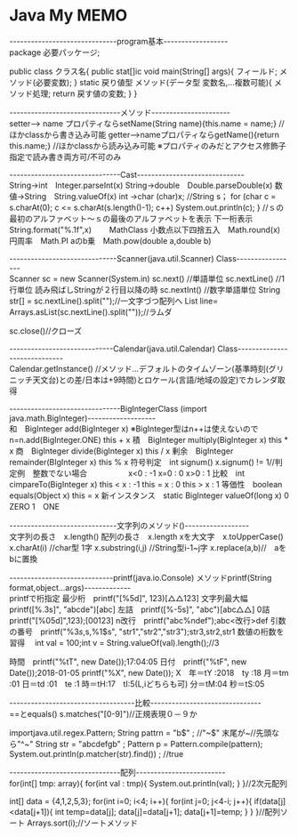 # Java My MEMO

------------------------------program基本------------------<br>
package 必要パッケージ;

public class クラス名{
    public stat[]ic void main(String[] args){
        フィールド;
        メソッド(必要変数);
    }
    static 戻り値型 メソッド(データ型 変数名,...複数可能){
        メソッド処理;
        return 戻す値の変数;
    }
}

-------------------------------メソッド----------------------<br>
setter--> name プロパティならsetName(String name){this.name = name;}
//ほかclassから書き込み可能
getter-->nameプロパティならgetName(){return this.name;}
//ほかclassから読み込み可能
※プロパティのみだとアクセス修飾子指定で読み書き両方可/不可のみ

-------------------------------Cast------------------------------<br>
String→int　Integer.parseInt(x)
String→double　Double.parseDouble(x)
数値→String　String.valueOf(x)
int →char (char)x;
//String s；
for (char c = s.charAt(0); c <= s.charAt(s.length()-1); c++)
          System.out.println(c);
    } //ｓの最初のアルファベット～ｓの最後のアルファベットを表示
下一桁表示　String.format("%.1f",x)　
　MathClass
小数点以下四捨五入　Math.round(x)
円周率　Math.PI
aのb乗　Math.pow(double a,double b)

------------------------------Scanner(java.util.Scanner) Class-----------------<br>
Scanner sc = new Scanner(System.in)
sc.next() //単語単位
sc.nextLine() //1行単位 読み飛ばしStringが２行目以降の時
sc.nextInt() //数字単語単位
String str[] = sc.nextLine().split("");//一文字づつ配列へ
List<String> line= Arrays.asList(sc.nextLine().split(""));//ラムダ

sc.close()//クローズ

-----------------------------Calendar(java.util.Calendar) Class-----------------------------<br>
Calendar.getInstance() //メソッド...デフォルトのタイムゾーン(基準時刻(グリニッチ天文台)との差/日本は+9時間)とロケール(言語/地域の設定)でカレンダ取得

-------------------------------BigIntegerClass (import java.math.BigInteger)-------------------<br>
和　BigInteger add(BigInteger x)
※BigInteger型はn++は使えないのでn=n.add(BigInteger.ONE) 
        this + x
積　BigInteger multiply(BigInteger x)
        this * x
商　BigInteger divide(BigInteger x)
        this / x
剰余　BigInteger remainder(BIgInteger x)
            this % x
符号判定　int signum()     x.signum() != 1//判定例　整数でない場合
　　　　　x<0 : -1
                    x=0 : 0
                    x>0 : 1
比較　int cimpareTo(BigInteger x)
            this < x : -1
            this = x : 0
            this > x : 1
等価性　boolean equals(Object x)
                this = x
新インスタンス　static BigInteger valueOf(long x)
0　ZERO
1　ONE

------------------------------文字列のメソッド()------------------<br>
文字列の長さ　x.length()
配列の長さ　x.length
xを大文字　x.toUpperCase()
x.charAt(i) //char型 1字
x.substring(i,j) //String型i-1~j字
x.replace(a,b)//　aをbに置換

-----------------------------printf(java.io.Console) メソッドprintf(String format,object...args)-------------<br>
printfで桁指定
最少桁　printf("[%5d]", 123)[△△123]
文字列最大幅　printf([%.3s]", "abcde")[abc]
左詰　printf([%-5s]", "abc")[abc△△]
0詰　printf("[%05d]",123);[00123]
n改行　printf("abc%ndef");abc<改行>def
引数の番号　printf("%3$s,%2$s,%1$s",
"str1","str2","str3");str3,str2,str1
数値の桁数を習得　
int val = 100;int v = String.valueOf(val).length();//3

時間　printf("%tT", new Date());17:04:05
日付　printf("%tF", new Date());2018-01-05
printf("%X", new Date());
X　年＝tY :2018　ty :18
       月＝tm :01
       日＝td :01　te :1
       時＝tH:17　tI:5(L,iどちらも可)
       分＝tM:04
       秒＝tS:05

-----------------------------------比較-------------------------------<br>
==とequals()
s.matches("[0-9]")//正規表現０－９か

importjava.util.regex.Pattern;
String pattrn = "b$" ;
//"~$" 末尾が~//先頭なら"^~"
String str = "abcdefgb" ;
Pattern p = Pattern.compile(pattern);
System.out.println(p.matcher(str).find()) ;       //true

-------------------------------配列-------------------------<br>
for(int[] tmp: array){ 
  for(int val : tmp){ 
  System.out.println(val); } }//2次元配列

int[] data = {4,1,2,5,3}; for(int i=0; i<4; i++){ for(int j=0; j<4-i; j++){ if(data[j]<data[j+1]){ int temp=data[j]; data[j]=data[j+1]; data[j+1]=temp; } } }//配列ソート
  Arrays.sort(i);//ソートメソッド

